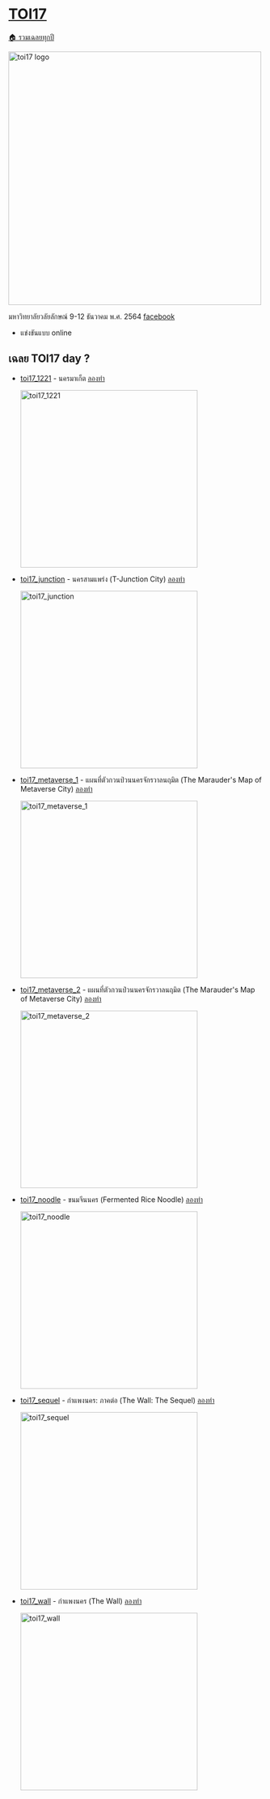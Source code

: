 <!-- @codegen_toi begin -->
<!-- ! THIS IS AUTO GENERATE DOCS. CHANGE THIS WILL RESULT NOTHING -->
# [TOI17](/toi/toi17)

[🏠 รวมเฉลยทุกปี](../)

<img width="500" alt="toi17 logo" src="https://github.com/krist7599555/toi/assets/19445033/6db4d777-784c-4e9f-a3af-7a7a14ee2d0e">

มหาวิทยาลัยวลัยลักษณ์ 9-12 ธันวาคม พ.ศ. 2564 [facebook](https://www.facebook.com/100064071461604)

- แข่งขันแบบ online

<!-- ! THIS IS AUTO GENERATE DOCS. CHANGE THIS WILL RESULT NOTHING -->
## เฉลย TOI17 day ?

- [toi17_1221](/toi/toi17/toi17_1221) - นครมาเก็ต [ลองทำ](https://beta.programming.in.th/tasks/toi17_1221)

  <img width="350" alt="toi17_1221" src="https://github.com/krist7599555/toi/assets/19445033/80c80822-7583-4bcd-a705-dae3eacdee85">

- [toi17_junction](/toi/toi17/toi17_junction) - นครสามแพร่ง (T-Junction City) [ลองทำ](https://beta.programming.in.th/tasks/toi17_junction)

  <img width="350" alt="toi17_junction" src="https://github.com/krist7599555/toi/assets/19445033/80c80822-7583-4bcd-a705-dae3eacdee85">

- [toi17_metaverse_1](/toi/toi17/toi17_metaverse_1) - แผนที่ตัวกวนป่วนนครจักรวาลนฤมิต (The Marauder's Map of Metaverse City) [ลองทำ](https://beta.programming.in.th/tasks/toi17_metaverse_1)

  <img width="350" alt="toi17_metaverse_1" src="https://github.com/krist7599555/toi/assets/19445033/80c80822-7583-4bcd-a705-dae3eacdee85">

- [toi17_metaverse_2](/toi/toi17/toi17_metaverse_2) - แผนที่ตัวกวนป่วนนครจักรวาลนฤมิต (The Marauder's Map of Metaverse City) [ลองทำ](https://beta.programming.in.th/tasks/toi17_metaverse_2)

  <img width="350" alt="toi17_metaverse_2" src="https://github.com/krist7599555/toi/assets/19445033/80c80822-7583-4bcd-a705-dae3eacdee85">

- [toi17_noodle](/toi/toi17/toi17_noodle) - ขนมจีนนคร (Fermented Rice Noodle) [ลองทำ](https://beta.programming.in.th/tasks/toi17_noodle)

  <img width="350" alt="toi17_noodle" src="https://github.com/krist7599555/toi/assets/19445033/80c80822-7583-4bcd-a705-dae3eacdee85">

- [toi17_sequel](/toi/toi17/toi17_sequel) - กำแพงนคร: ภาคต่อ (The Wall: The Sequel) [ลองทำ](https://beta.programming.in.th/tasks/toi17_sequel)

  <img width="350" alt="toi17_sequel" src="https://github.com/krist7599555/toi/assets/19445033/80c80822-7583-4bcd-a705-dae3eacdee85">

- [toi17_wall](/toi/toi17/toi17_wall) - กำแพงนคร (The Wall) [ลองทำ](https://beta.programming.in.th/tasks/toi17_wall)

  <img width="350" alt="toi17_wall" src="https://github.com/krist7599555/toi/assets/19445033/80c80822-7583-4bcd-a705-dae3eacdee85">
<!-- @codegen_toi end -->
